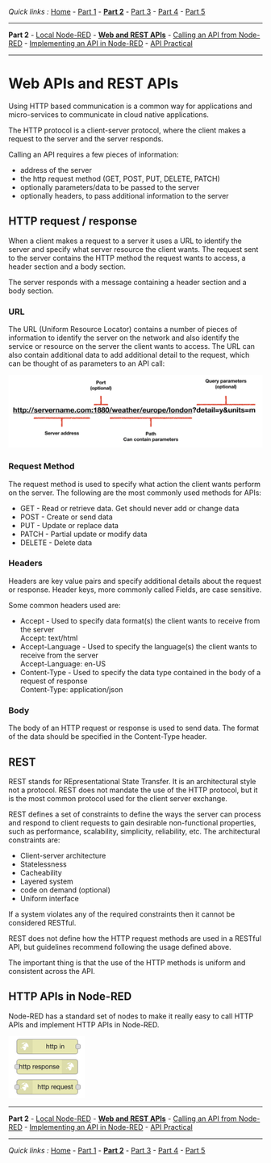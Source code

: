 *Quick links :*
[Home](/README.md) - [Part 1](../part1/README.md) - [**Part 2**](../part2/README.md) - [Part 3](../part3/README.md) - [Part 4](../part4/README.md) - [Part 5](../part5/README.md)
***
**Part 2** - [Local Node-RED](NODERED.md) - [**Web and REST APIs**](API.md) - [Calling an API from Node-RED](CALLING_API.md) - [Implementing an API in Node-RED](CREATING_API.md) - [API Practical](API_PRACTICAL.md)
***

# Web APIs and REST APIs

Using HTTP based communication is a common way for applications and micro-services to communicate in cloud native applications.

The HTTP protocol is a client-server protocol, where the client makes a request to the server and the server responds.

Calling an API requires a few pieces of information:

- address of the server
- the http request method (GET, POST, PUT, DELETE, PATCH)
- optionally parameters/data to be passed to the server
- optionally headers, to pass additional information to the server

## HTTP request / response

When a client makes a request to a server it uses a URL to identify the server and specify what server resource the client wants.  The request sent to the server contains the HTTP method the request wants to access, a header section and a body section.

The server responds with a message containing a header section and a body section.

### URL

The URL (Uniform Resource Locator) contains a number of pieces of information to identify the server on the network and also identify the service or resource on the server the client wants to access.  The URL can also contain additional data to add additional detail to the request, which can be thought of as parameters to an API call:

![URL parts](image/URL.png)

### Request Method

The request method is used to specify what action the client wants perform on the server.  The following are the most commonly used methods for APIs:

- GET - Read or retrieve data.  Get should never add or change data
- POST - Create or send data
- PUT - Update or replace data
- PATCH - Partial update or modify data
- DELETE - Delete data

### Headers

Headers are key value pairs and specify additional details about the request or response.  Header keys, more commonly called Fields, are case sensitive.

Some common headers used are:

- Accept - Used to specify data format(s) the client wants to receive from the server  
  Accept: text/html
- Accept-Language - Used to specify the language(s) the client wants to receive from the server  
  Accept-Language: en-US
- Content-Type - Used to specify the data type contained in the body of a request of response  
  Content-Type: application/json

### Body

The body of an HTTP request or response is used to send data.  The format of the data should be specified in the Content-Type header.

## REST

REST stands for REpresentational State Transfer.  It is an architectural style not a protocol.  REST does not mandate the use of the HTTP protocol, but it is the most common protocol used for the client server exchange.

REST defines a set of constraints to define the ways the server can process and respond to client requests to gain desirable non-functional properties, such as performance, scalability, simplicity, reliability, etc. The architectural constraints are:

- Client-server architecture
- Statelessness
- Cacheability
- Layered system
- code on demand (optional)
- Uniform interface

If a system violates any of the required constraints then it cannot be considered RESTful.

REST does not define how the HTTP request methods are used in a RESTful API, but guidelines recommend following the usage defined above.

The important thing is that the use of the HTTP methods is uniform and consistent across the API.

## HTTP APIs in Node-RED

Node-RED has a standard set of nodes to make it really easy to call HTTP APIs and implement HTTP APIs in Node-RED.

![http nodes](image/httpNodes.png)

***
**Part 2** - [Local Node-RED](NODERED.md) - [**Web and REST APIs**](API.md) - [Calling an API from Node-RED](CALLING_API.md) - [Implementing an API in Node-RED](CREATING_API.md) - [API Practical](API_PRACTICAL.md)
***
*Quick links :*
[Home](/README.md) - [Part 1](../part1/README.md) - [**Part 2**](../part2/README.md) - [Part 3](../part3/README.md) - [Part 4](../part4/README.md) - [Part 5](../part5/README.md)

